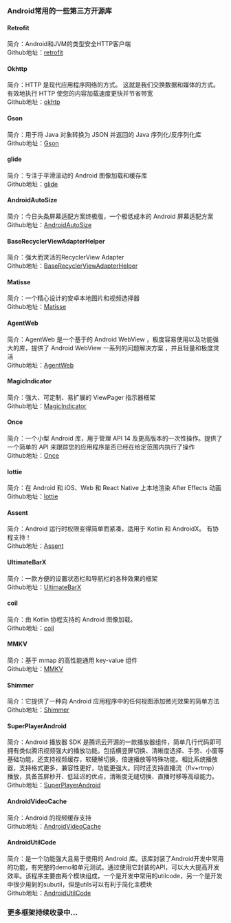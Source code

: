 ### Android常用的一些第三方开源库

#### Retrofit
简介：Android和JVM的类型安全HTTP客户端  
Github地址：[retrofit](https://github.com/square/retrofit)

#### Okhttp
简介：HTTP 是现代应用程序网络的方式。 这就是我们交换数据和媒体的方式。 有效地执行 HTTP 使您的内容加载速度更快并节省带宽   
Github地址：[okhtp](https://github.com/square/okhttp)

#### Gson
简介：用于将 Java 对象转换为 JSON 并返回的 Java 序列化/反序列化库  
Github地址：[Gson](https://github.com/google/gson)

#### glide
简介：专注于平滑滚动的 Android 图像加载和缓存库  
Github地址：[glide](https://github.com/bumptech/glide)

#### AndroidAutoSize
简介：今日头条屏幕适配方案终极版，一个极低成本的 Android 屏幕适配方案  
Github地址：[AndroidAutoSize](https://github.com/JessYanCoding/AndroidAutoSize)

#### BaseRecyclerViewAdapterHelper
简介：强大而灵活的RecyclerView Adapter  
Github地址：[BaseRecyclerViewAdapterHelper](https://github.com/CymChad/BaseRecyclerViewAdapterHelper)

#### Matisse
简介：一个精心设计的安卓本地图片和视频选择器   
Github地址：[Matisse](https://github.com/zhihu/Matisse)

#### AgentWeb
简介：AgentWeb 是一个基于的 Android WebView ，极度容易使用以及功能强大的库，提供了 Android WebView 一系列的问题解决方案 ，并且轻量和极度灵活   
Github地址：[AgentWeb](https://github.com/Justson/AgentWeb)

#### MagicIndicator
简介：强大、可定制、易扩展的 ViewPager 指示器框架    
Github地址：[MagicIndicator](https://github.com/hackware1993/MagicIndicator)

#### Once
简介：一个小型 Android 库，用于管理 API 14 及更高版本的一次性操作。提供了一个简单的 API 来跟踪您的应用程序是否已经在给定范围内执行了操作  
Github地址：[Once](https://github.com/jonfinerty/Once)

#### lottie
简介：在 Android 和 iOS、Web 和 React Native 上本地渲染 After Effects 动画  
Github地址：[lottie](https://github.com/airbnb/lottie-android)

#### Assent
简介：Android 运行时权限变得简单而紧凑，适用于 Kotlin 和 AndroidX。 有协程支持！    
Github地址：[Assent](https://github.com/afollestad/assent)

#### UltimateBarX
简介：一款方便的设置状态栏和导航栏的各种效果的框架    
Github地址：[UltimateBarX](https://github.com/Zackratos/UltimateBarX)

#### coil
简介：由 Kotlin 协程支持的 Android 图像加载。  
Github地址：[coil](https://github.com/coil-kt/coil)

#### MMKV
简介：基于 mmap 的高性能通用 key-value 组件  
Github地址：[MMKV](https://github.com/Tencent/MMKV)

#### Shimmer
简介：它提供了一种向 Android 应用程序中的任何视图添加微光效果的简单方法  
Github地址：[Shimmer](https://github.com/facebook/shimmer-android)

#### SuperPlayerAndroid
简介：Android 播放器 SDK 是腾讯云开源的一款播放器组件，简单几行代码即可拥有类似腾讯视频强大的播放功能。包括横竖屏切换、清晰度选择、手势、小窗等基础功能，还支持视频缓存，软硬解切换，倍速播放等特殊功能。相比系统播放器，支持格式更多，兼容性更好，功能更强大。同时还支持直播流（flv+rtmp）播放，具备首屏秒开、低延迟的优点，清晰度无缝切换、直播时移等高级能力。    
Github地址：[SuperPlayerAndroid](https://github.com/tencentyun/SuperPlayer_Android/wiki)

#### AndroidVideoCache
简介：Android 的视频缓存支持  
Github地址：[AndroidVideoCache](https://github.com/danikula/AndroidVideoCache)

#### AndroidUtilCode
简介：是一个功能强大且易于使用的 Android 库。该库封装了Android开发中常用的功能，有完整的demo和单元测试。通过使用它封装的API，可以大大提高开发效率。该程序主要由两个模块组成，一个是开发中常用的utilcode，另一个是开发中很少用到的subutil，但是utils可以有利于简化主模块  
Github地址：[AndroidUtilCode](https://github.com/Blankj/AndroidUtilCode)


### 更多框架持续收录中...